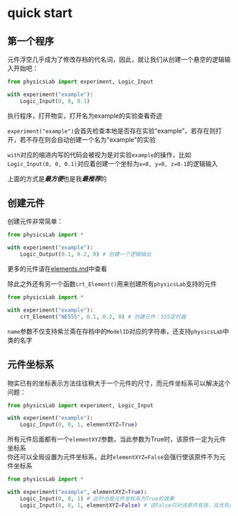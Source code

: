 # quick start
## 第一个程序
元件浮空几乎成为了修改存档的代名词，因此，就让我们从创建一个悬空的逻辑输入开始吧：
```Python
from physicsLab import experiment, Logic_Input

with experiment("example"):
    Logic_Input(0, 0, 0.1)
```
执行程序，打开物实，打开名为example的实验查看奇迹  

`experiment("example")`会首先检查本地是否存在实验“example”，若存在则打开，若不存在则会自动创建一个名为"example"的实验

`with`对应的缩进内写的代码会被视为是对实验`example`的操作，比如`Logic_Input(0, 0, 0.1)`对应着创建一个坐标为`x=0, y=0, z=0.1`的逻辑输入

上面的方式是***最方便***也是我***最推荐***的  

## 创建元件
创建元件非常简单：
```Python
from physicsLab import *

with experiment("example"):
    Logic_Output(0.1, 0.2, 0) # 创建一个逻辑输出
```
更多的元件请在[elements.md](./elements.md)中查看

除此之外还有另一个函数`crt_Element()`用来创建所有`physicsLab`支持的元件
```python
from physicsLab import *

with experiment("example"):
    crt_Element("NE555", 0.1, 0.2, 0) # 创建元件：555定时器
```
`name`参数不仅支持紫兰斋在存档中的`ModelID`对应的字符串，还支持`physicsLab`中类的名字

## 元件坐标系
物实已有的坐标表示方法往往稍大于一个元件的尺寸，而元件坐标系可以解决这个问题：
```Python
from physicsLab import experiment, Logic_Input

with experiment("example"):
    Logic_Input(0, 0, 1, elementXYZ=True)
```
所有元件后面都有一个`elementXYZ`参数，当此参数为True时，该原件一定为元件坐标系  
你还可以全局设置为元件坐标系，此时`elementXYZ=False`会强行使该原件不为元件坐标系  
```Python
from physicsLab import *

with experiment("example", elementXYZ=True):
    Logic_Input(0, 0, 1) # 此时也是元件坐标系为True的效果
    Logic_Input(0, 0, 1, elementXYZ=False) # 该False只对该原件有效，且优先级大于全局为True的优先级
```